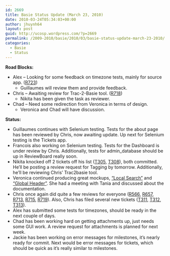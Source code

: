 ```yaml
---
id: 2669
title: Basie Status Update (March 23, 2010)
date: 2010-03-24T05:34:03+00:00
author: jhuynh64
layout: post
guid: http://ucosp.wordpress.com/?p=2669
permalink: /2009-2010/basie/2010/03/basie-status-update-march-23-2010/
categories:
  - Basie
  - Status
---
```

**Road Blocks:**

  * Alex &#8211; Looking for some feedback on timezone tests, mainly for source app. (<a title="Link to review request." href="http://review.basieproject.org/r/723/" target="_blank">R723</a>) 
      * Guillaumes will review them and provide feedback.
  * Chris &#8211; Awaiting review for Trac-2-Basie tool. (<a title="Link to review request." href="http://review.basieproject.org/r/718/" target="_blank">R718</a>) 
      * Nikita has been given the task as reviewer.
  * Chad &#8211; Need some redirection from Veronica in terms of design. 
      * Veronica and Chad will have discussion.

**Status:**

  * Guillaumes continues with Selenium testing. Tests for the about page has been reviewed by Chris, now awaiting update. Up next for Selenium testing is the Tickets app.
  * Francois also working on Selenium testing. Tests for the Dashboard is under review by Chris. Additionally, tests for admin_database should be up in ReviewBoard really soon.
  * Nikita knocked off 2 tickets off his list (<a title="Link to ticket 305." href="https://basieproject.org/stable/basie/basie/tickets/305/" target="_blank">T305</a>, <a title="Link to ticket 308." href="https://basieproject.org/stable/basie/basie/tickets/308/" target="_blank">T308</a>), both committed. He&#8217;ll be posting a review request for Tagging by tomorrow. Additionally, he&#8217;ll be reviewing Chris&#8217; Trac2basie tool.
  * Veronica continued producing great mockups, <a title="Local Search Mockup PDF." href="http://blog.basieproject.org/wp-content/uploads/2010/03/Basie-v.0.05-Local-Search.pdf" target="_blank">&#8220;Local Search&#8221;</a> and <a title="Global Header Mockup PDF." href="http://blog.basieproject.org/wp-content/uploads/2010/03/Basie-v.0.05-Project-Switch1.pdf" target="_blank">&#8220;Global Header&#8221;</a>. She had a meeting with Tania and discussed about the documentation.
  * Chris once again did quite a few reviews for everyone (<a title="Link to review 566." href="http://review.basieproject.org/r/566/" target="_blank">R566</a>, <a title="Link to review 657." href="http://review.basieproject.org/r/657/" target="_blank">R657</a>, <a title="Link to review 713." href="http://review.basieproject.org/r/713/" target="_blank">R713</a>, <a title="Link to review 715." href="http://review.basieproject.org/r/715/" target="_blank">R715</a>, <a title="Link to review 719." href="http://review.basieproject.org/r/719/" target="_blank">R719</a>). Also, Chris has filed several new tickets (<a title="Link to ticket 311." href="https://basieproject.org/stable/basie/basie/tickets/311/" target="_blank">T311</a>, <a title="Link to ticket 312." href="https://basieproject.org/stable/basie/basie/tickets/312/" target="_blank">T312</a>, <a title="Link to ticket 313." href="https://basieproject.org/stable/basie/basie/tickets/313/" target="_blank">T313</a>).
  * Alex has submitted some tests for timezones, should be ready in the next couple of days.
  * Chad has been working hard on getting attachments up, just needs some GUI work. A review request for attachments is planned for next week.
  * Jackie has been working on error messages for milestones, it&#8217;s nearly ready for commit. Next would be error messages for tickets, which should be quick as it&#8217;s really similar to milestones.